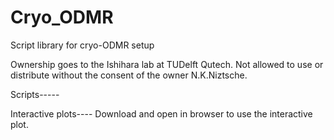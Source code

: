 # Cryo_ODMR
Script library for cryo-ODMR setup

Ownership goes to the Ishihara lab at TUDelft Qutech. Not allowed to use or distribute without the consent of the owner N.K.Niztsche.

Scripts-----

Interactive plots----
Download and open in browser to use the interactive plot.
